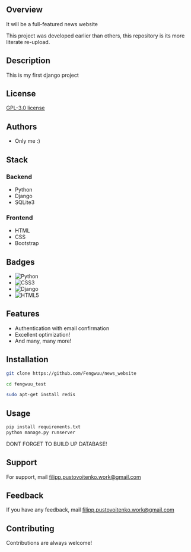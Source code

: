 ## Overview

It will be a full-featured news website

This project was developed earlier than others, this repository is its more literate re-upload.

## Description

This is my first django project

## License

[GPL-3.0 license](https://ru.wikipedia.org/wiki/GNU_General_Public_License#GPL_v3)


## Authors

- Only me :)


## Stack

### Backend
- Python
- Django
- SQLite3


### Frontend
- HTML
- CSS
- Bootstrap
  

## Badges

- ![Python](https://img.shields.io/badge/python-3670A0?style=for-the-badge&logo=python&logoColor=ffdd54) 
- ![CSS3](https://img.shields.io/badge/css3-%231572B6.svg?style=for-the-badge&logo=css3&logoColor=white) 
- ![Django](https://img.shields.io/badge/django-%23092E20.svg?style=for-the-badge&logo=django&logoColor=white) 
- ![HTML5](https://img.shields.io/badge/html5-%23E34F26.svg?style=for-the-badge&logo=html5&logoColor=white)
## Features

- Authentication with email confirmation
- Excellent optimization!
- And many, many more!

## Installation

```bash
git clone https://github.com/Fengwuu/news_website
```

```bash
cd fengwuu_test
```
```bash
sudo apt-get install redis
```
    
## Usage
```bash
pip install requirements.txt
python manage.py runserver
```

 DONT FORGET TO BUILD UP DATABASE!
## Support

For support, mail filipp.pustovoitenko.work@gmail.com


## Feedback

If you have any feedback, mail filipp.pustovoitenko.work@gmail.com


## Contributing

Contributions are always welcome!




